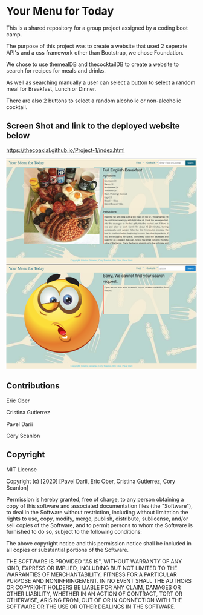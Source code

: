 # Your Menu for Today
This is a shared repository for a group project assigned by a coding boot camp. 

The purpose of this project was to create a website that used 2 seperate API's and a css framework other than Bootstrap, we chose Foundation. 

We chose to use themealDB and thecocktailDB to create a website to search for recipes for meals and drinks. 

As well as searching manually a user can select a button to select a random meal for Breakfast, Lunch or Dinner. 

There are also 2 buttons to select a random alcoholic or non-alcoholic cocktail. 


## Screen Shot and link to the deployed website below

https://thecoaxial.github.io/Project-1/index.html

![Screenshot](images/YMFTU.png)
![Screenshot](images/errorPage.png)


## Contributions
Eric Ober

Cristina Gutierrez

Pavel Darii

Cory Scanlon

## Copyright

MIT License

Copyright (c) [2020] [Pavel Darii, Eric Ober, Cristina Gutierrez, Cory Scanlon]

Permission is hereby granted, free of charge, to any person obtaining a copy
of this software and associated documentation files (the "Software"), to deal
in the Software without restriction, including without limitation the rights
to use, copy, modify, merge, publish, distribute, sublicense, and/or sell
copies of the Software, and to permit persons to whom the Software is
furnished to do so, subject to the following conditions:

The above copyright notice and this permission notice shall be included in all
copies or substantial portions of the Software.

THE SOFTWARE IS PROVIDED "AS IS", WITHOUT WARRANTY OF ANY KIND, EXPRESS OR
IMPLIED, INCLUDING BUT NOT LIMITED TO THE WARRANTIES OF MERCHANTABILITY,
FITNESS FOR A PARTICULAR PURPOSE AND NONINFRINGEMENT. IN NO EVENT SHALL THE
AUTHORS OR COPYRIGHT HOLDERS BE LIABLE FOR ANY CLAIM, DAMAGES OR OTHER
LIABILITY, WHETHER IN AN ACTION OF CONTRACT, TORT OR OTHERWISE, ARISING FROM,
OUT OF OR IN CONNECTION WITH THE SOFTWARE OR THE USE OR OTHER DEALINGS IN THE
SOFTWARE.
